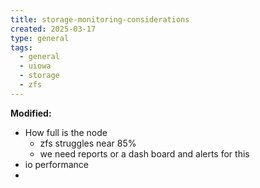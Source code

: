 ```yaml
---
title: storage-monitoring-considerations
created: 2025-03-17
type: general
tags:
  - general
  - uiowa
  - storage
  - zfs
---
```

**Modified:**

- How full is the node
	- zfs struggles near 85% 
	- we need reports or a dash board and alerts for this
- io performance
- 